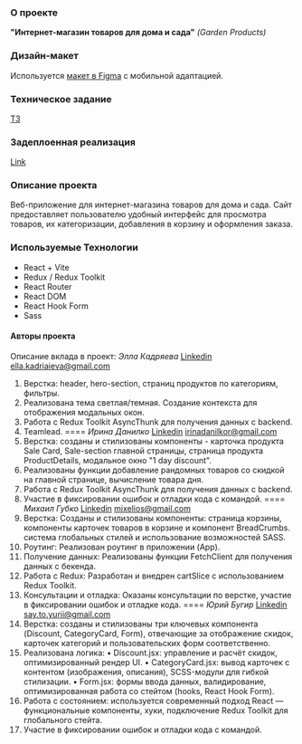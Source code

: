 ### О проекте
**"Интернет-магазин товаров для дома и сада"** *(Garden Products)*

### Дизайн-макет
Используется [макет в Figma](https://www.figma.com/file/SDNWLzCWkh9ZXdCpWEaByv/project-frontend?type=design&node-id=280-1136&mode=design&t=NJTGdloftvn8I6Vz-0 ) с мобильной адаптацией.

### Техническое задание 
[TЗ](https://docs.google.com/document/d/1RU3XZ0tYzUHOfF7ijKEsZjT7f086xNL8-OiYQt-cKFk/edit?tab=t.0)

### Задеплоенная реализация
[Link]()

### Описание проекта
Веб-приложение для интернет-магазина товаров для дома и сада. Сайт предоставляет пользователю удобный интерфейс для просмотра товаров, их категоризации, добавления в корзину и оформления заказа.

### Используемые Технологии
- React + Vite
- Redux / Redux Toolkit
- React Router
- React DOM
- React Hook Form
- Sass

#### Авторы проекта
Описание вклада в проект:
*Элла Кадряева* [Linkedin](https://www.linkedin.com/in/ella-kadriaieva-79a197259/)
ella.kadriaieva@gmail.com
1. Верстка: header, hero-section, страниц продуктов по категориям, фильтры. 
2. Реализована тема светлая/темная. Создание контекста для отображения модальных окон. 
3. Работа с Redux Toolkit AsyncThunk для получения данных с backend.
4. Teamlead.
====
*Ирина Данилко* [Linkedin](https://www.linkedin.com/feed/)
irinadanilkor@gmail.com
1. Верстка: созданы и стилизованы компоненты - карточка продукта Sale Card, Sale-section главной страницы, страница продукта ProductDetails, модальное окно "1 day discount".
2. Реализованы функции добавление рандомных товаров со скидкой на главной странице, вычисление товара дня. 
3. Работа с Redux Toolkit AsyncThunk для получения данных с backend.
4. Участие в фиксировании ошибок и отладки кода с командой.
====
*Михаил Губко* [Linkedin](https://www.linkedin.com/in/michael-hubko/)
mixelios@gmail.com
1. Верстка: Созданы и стилизованы компоненты: страница корзины, компоненты карточек товаров в корзине и компонент BreadCrumbs. система глобальных стилей и использование возможностей SASS.
2. Роутинг: Реализован роутинг в приложении (App).
3. Получение данных: Реализованы функции FetchClient для получения данных с бекенда.
4. Работа с Redux: Разработан и внедрен cartSlice с использованием Redux Toolkit.
5. Консультации и отладка: Оказаны консультации по верстке, участие в фиксировании ошибок и отладке кода.
====
*Юрий Бугир*
[Linkedin](https://www.linkedin.com/in/yurii-buhir-b83b87291/)
say.to.yurii@gmail.com
1.  Верстка: созданы и стилизованы три ключевых компонента (Discount, CategoryCard, Form), отвечающие за отображение скидок, карточек категорий и пользовательских форм соответственно.
2.  Реализована логика:
  •  Discount.jsx: управление и расчёт скидок, оптимизированный рендер UI.
  •  CategoryCard.jsx: вывод карточек с контентом (изображения, описания), SCSS-модули для гибкой стилизации.
  •  Form.jsx: формы ввода данных, валидирование, оптимизированная работа со стейтом (hooks, React Hook Form).
3.  Работа с состоянием: используется современный подход React — функциональные компоненты, хуки, подключение Redux Toolkit для глобального стейта.
4. Участие в фиксировании ошибок и отладки кода с командой.